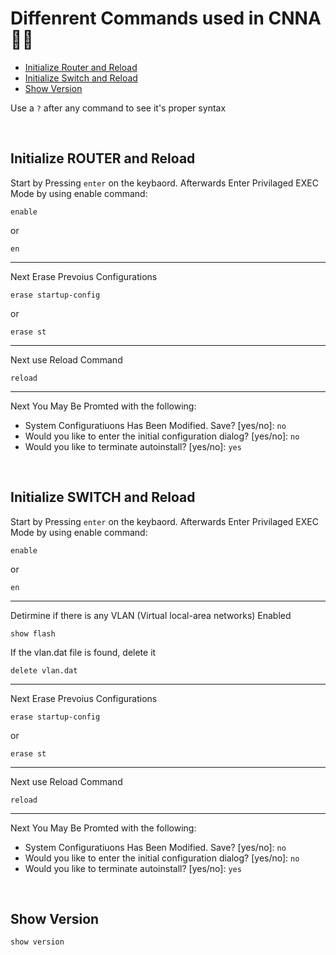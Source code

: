 # Diffenrent Commands used in CNNA 👩‍💻
* [Initialize Router and Reload](#initialize-router-and-reload)
* [Initialize Switch and Reload](#initialize-switch-and-reload)
* [Show Version](#show-version)


Use a `?` after any command to see it's proper syntax

</br>

## Initialize ROUTER and Reload
Start by Pressing `enter` on the keybaord. Afterwards Enter Privilaged EXEC Mode by using enable command:
```console
enable
```
or
```console
en
```
<hr/>

Next Erase Prevoius Configurations
```console
erase startup-config
```
or
```console
erase st
```
<hr/>

Next use Reload Command
```console
reload

```
<hr/>

Next You May Be Promted with the following:

* System Configuratiuons Has Been Modified. Save? [yes/no]: `no`
* Would you like to enter the initial configuration dialog? [yes/no]: `no`
* Would you like to terminate autoinstall? [yes/no]: `yes`

</br>

## Initialize SWITCH and Reload
Start by Pressing `enter` on the keybaord. Afterwards Enter Privilaged EXEC Mode by using enable command:
```console
enable
```
or
```console
en
```
<hr/>
Detirmine if there is any VLAN (Virtual local-area networks) Enabled

```console
show flash
```

If the vlan.dat file is found, delete it

```console
delete vlan.dat
```

<hr/>


Next Erase Prevoius Configurations

```console
erase startup-config
```
or
```console
erase st
```
<hr/>

Next use Reload Command
```console
reload

```
<hr/>

Next You May Be Promted with the following:

* System Configuratiuons Has Been Modified. Save? [yes/no]: `no`
* Would you like to enter the initial configuration dialog? [yes/no]: `no`
* Would you like to terminate autoinstall? [yes/no]: `yes`

</br>

## Show Version
```console
show version
```

